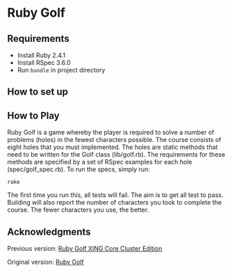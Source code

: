 # Ruby Golf

## Requirements
 * Install Ruby 2.4.1
 * Install RSpec 3.6.0
 * Run `bundle` in project directory

## How to set up

## How to Play
Ruby Golf is a game whereby the player is required to solve a number of problems (holes) in the fewest characters possible.  The course consists of eight holes that you must implemented. The holes are static methods that need to be written for the Golf class (lib/golf.rb). The requirements for these methods are specified by a set of RSpec examples for each hole (spec/golf_spec.rb). To run the specs, simply run:

    rake

The first time you run this, all tests will fail. The aim is to get all test to pass. Building will also report the number of characters you took to complete the course. The fewer characters you use, the better.

## Acknowledgments
Previous version: [Ruby Golf XING Core Cluster Edition](https://github.com/chrisdb/rubygolfXING)

Original version: [Ruby Golf](https://github.com/andrewmcdonough/rubygolf)